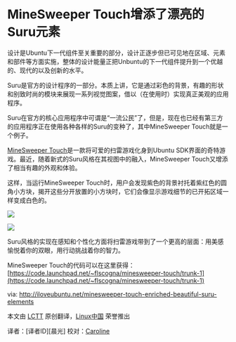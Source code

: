 MineSweeper Touch增添了漂亮的Suru元素
================================================================================

设计是Ubuntu下一代组件至关重要的部分，设计正逐步但已可见地在区域、元素和部件等方面实施，整体的设计能量正把Unbuntu的下一代组件提升到一个优越的、现代的以及创新的水平。

Suru是官方的设计程序的一部分。本质上讲，它是通过彩色的背景，有趣的形状和别致时尚的模块来展现一系列视觉图案，借以（在使用时）实现真正美观的应用程序。

Suru在官方的核心应用程序中可谓是“一流公民”了，但是，现在也已经有第三方的应用程序正在使用各种各样的Suru的变种了，其中MineSweeper Touch就是一个例子。

[MineSweeper Touch](https://launchpad.net/minesweeper-touch)是一款将可爱的扫雷游戏化身到Ubuntu SDK界面的奇特游戏。最近，随着新式的Suru风格在其视图中的融入，MineSweeper Touch又增添了相当有趣的外观和体验。

这样，当运行MineSweeper Touch时，用户会发现紫色的背景衬托着紫红色的圆角小方块，揭开这些分开放置的小方块时，它们会像显示游戏细节的已开拓区域一样变成白色的。

![](http://iloveubuntu.net/pictures_me/MineSweeper%20Touch%20suru%20style%201.png)

![](http://iloveubuntu.net/pictures_me/MineSweeper%20Touch%20game%20lost.png)

Suru风格的实现在感知和个性化方面将扫雷游戏带到了一个更高的层面：用美感愉悦着你的双眼，用行动挑战着你的智力。

MineSweeper Touch的代码可以在这里获得： [https://code.launchpad.net/~flscogna/minesweeper-touch/trunk-1](https://code.launchpad.net/~flscogna/minesweeper-touch/trunk-1)

via: http://iloveubuntu.net/minesweeper-touch-enriched-beautiful-suru-elements

本文由 [LCTT][] 原创翻译，[Linux中国][] 荣誉推出

译者：[译者ID][晨光] 校对：[Caroline][]

[LCTT]:https://github.com/LCTT/TranslateProject
[Linux中国]:http://linux.cn/portal.php
[译者ID]:http://linux.cn/space/译者ID
[Caroline]:http://linux.cn/space/14763

[1]:http://iloveubuntu.net/minesweeper-touch-enriched-beautiful-suru-elements
[2]:https://launchpad.net/minesweeper-touch
[3]:https://code.launchpad.net/~flscogna/minesweeper-touch/trunk-1 
